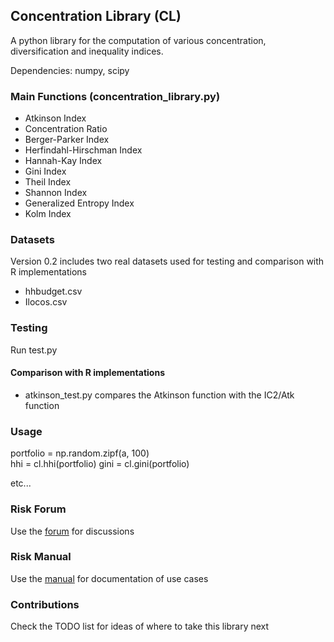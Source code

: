 ## Concentration Library (CL)

A python library for the computation of various concentration, diversification and inequality indices.

Dependencies: numpy, scipy

### Main Functions (concentration_library.py)

* Atkinson Index
* Concentration Ratio
* Berger-Parker Index
* Herfindahl-Hirschman Index
* Hannah-Kay Index
* Gini Index
* Theil Index
* Shannon Index
* Generalized Entropy Index
* Kolm Index

### Datasets

Version 0.2 includes two real datasets used for testing and comparison with R implementations

* hhbudget.csv
* Ilocos.csv

### Testing 

Run test.py

#### Comparison with R implementations

* atkinson_test.py compares the Atkinson function with the IC2/Atk function


### Usage

portfolio = np.random.zipf(a, 100)    
hhi = cl.hhi(portfolio)
gini = cl.gini(portfolio)

etc...

### Risk Forum 
Use the [forum](https://www.openrisk.eu/commons/forum/viewforum.php?f=20) for discussions

### Risk Manual
Use the [manual](https://www.openrisk.eu/commons/risk_manual/Main_Page) for documentation of use cases

### Contributions

Check the TODO list for ideas of where to take this library next
